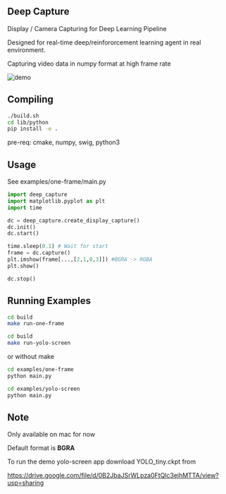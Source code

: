 ## Deep Capture

Display / Camera Capturing for Deep Learning Pipeline

Designed for real-time deep/reinfororcement learning agent in real environment.

Capturing video data in numpy format at high frame rate

![demo](https://raw.githubusercontent.com/zzh8829/deep-capture/master/demo.png)

## Compiling
```bash
./build.sh
cd lib/python
pip install -e .
```
pre-req: cmake, numpy, swig, python3

## Usage
See examples/one-frame/main.py

```python
import deep_capture
import matplotlib.pyplot as plt
import time

dc = deep_capture.create_display_capture()
dc.init()
dc.start()

time.sleep(0.1) # Wait for start
frame = dc.capture()
plt.imshow(frame[...,[2,1,0,3]]) #BGRA -> RGBA
plt.show()

dc.stop()
```

## Running Examples

```bash
cd build
make run-one-frame

cd build
make run-yolo-screen
```

or without make

```bash
cd examples/one-frame
python main.py

cd examples/yolo-screen
python main.py
```

## Note

Only available on mac for now

Default format is **BGRA**

To run the demo yolo-screen app
download YOLO_tiny.ckpt from

https://drive.google.com/file/d/0B2JbaJSrWLpza0FtQlc3ejhMTTA/view?usp=sharing